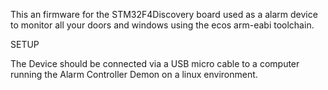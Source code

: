 This an firmware for the STM32F4Discovery board used as a alarm device to monitor all your doors and windows using the ecos arm-eabi toolchain.

SETUP

The Device should be connected via a USB micro cable to a computer running the Alarm Controller Demon on a linux environment.